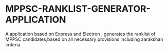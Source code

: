 # MPPSC-RANKLIST-GENERATOR-APPLICATION
 A application based on Express and Electron , generates the ranklist of MPPSC candidates,based on all necessary provisions including aarakshan criteria.
